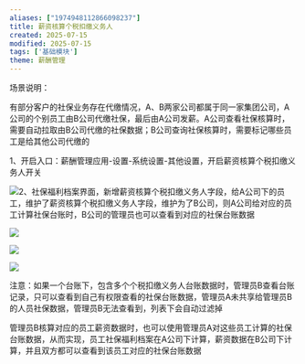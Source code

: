 ```yaml
---
aliases: ["1974948112866098237"]
title: 薪资核算个税扣缴义务人
created: 2025-07-15
modified: 2025-07-15
tags: ['基础模块']
theme: 薪酬管理
---
```


场景说明：

有部分客户的社保业务存在代缴情况，A、B两家公司都属于同一家集团公司，A公司的个别员工由B公司代缴社保，最后由A公司发薪。A公司查看社保核算时，需要自动拉取由B公司代缴的社保数据；B公司查询社保核算时，需要标记哪些员工是给其他公司代缴的

1、开启入口：薪酬管理应用-设置-系统设置-其他设置，开启薪资核算个税扣缴义务人开关

![](https://myhelpdoc.oss-cn-heyuan.aliyuncs.com/mdimages/16dfb24df1d1da44e88421aa82425881.jpg)2、社保福利档案界面，新增薪资核算个税扣缴义务人字段，给A公司下的员工，维护了薪资核算个税扣缴义务人字段，维护为了B公司，则A公司给对应的员工计算社保台账时，B公司的管理员也可以查看到对应的社保台账数据

![](https://myhelpdoc.oss-cn-heyuan.aliyuncs.com/mdimages/5c49065709d6f710fad73bb1ba046082.jpg)

![](https://myhelpdoc.oss-cn-heyuan.aliyuncs.com/mdimages/b0a28fea18a2be76711a28988122566a.jpg)

![](https://myhelpdoc.oss-cn-heyuan.aliyuncs.com/mdimages/a234ef757132bf3887020396e73ae508.jpg)

注意：如果一个台账下，包含多个个税扣缴义务人台账数据时，管理员B查看台账记录，只可以查看到自己有权限查看的社保台账数据，管理员A未共享给管理员B的人员社保数据，管理员B无法查看到，列表下会自动过滤掉

管理员B核算对应的员工薪资数据时，也可以使用管理员A对这些员工计算的社保台账数据，从而实现，员工社保福利档案在A公司下计算，薪资数据在B公司下计算，并且双方都可以查看到该员工对应的社保台账数据

